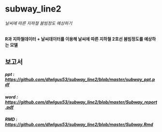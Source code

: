 # subway_line2
###### 날씨에 따른 지하철 붐빔정도 예상하기
#### R과 지하철데이터 + 날씨데이터를 이용해 날씨에 따른 지하철 2호선 붐빔정도를 예상하는 모델

## 보고서
##### ppt : <https://github.com/dlwlgus53/subway_line2/blob/master/subway_ppt.pdf>
##### word : <https://github.com/dlwlgus53/subway_line2/blob/master/Subway_report.pdf>
##### RMD : <https://github.com/dlwlgus53/subway_line2/blob/master/Subway.Rmd>


